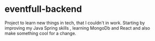 # eventfull-backend
Project to learn new things in tech, that I couldn't in work. Starting by improving my Java Spring skills , learning MongoDb and React and also make something cool for a change. 

